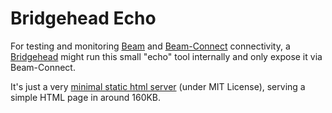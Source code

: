 # Bridgehead Echo

For testing and monitoring [Beam](https://github.com/samply/beam) and [Beam-Connect](https://github.com/samply/beam-connect) connectivity, a [Bridgehead](https://github.com/samply/bridgehead) might run this small "echo" tool internally and only expose it via Beam-Connect.

It's just a very [minimal static html server](https://github.com/lipanski/docker-static-website) (under MIT License), serving a simple HTML page in around 160KB.
